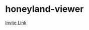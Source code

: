 # honeyland-viewer
[Invite Link](https://discord.com/api/oauth2/authorize?client_id=1027481972441878528&permissions=0&scope=bot)
